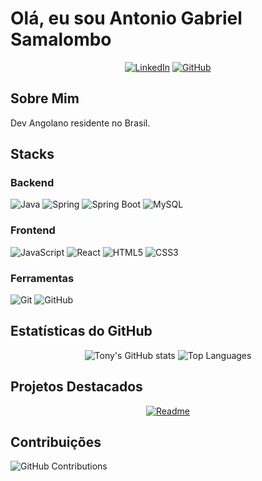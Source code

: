 # Olá, eu sou Antonio Gabriel Samalombo

<div align="center">
  
[![LinkedIn](https://img.shields.io/badge/LinkedIn-0077B5?style=for-the-badge&logo=linkedin&logoColor=white)](https://www.linkedin.com/in/antonio-gabriel-samalombo-9123a7353/)
[![GitHub](https://img.shields.io/badge/GitHub-100000?style=for-the-badge&logo=github&logoColor=white)](https://github.com/tonygabriel60)


</div>

## Sobre Mim

<p align="justify">
 Dev Angolano residente no Brasil. 
 
  
  
 

##  Stacks

### Backend
![Java](https://img.shields.io/badge/Java-ED8B00?style=for-the-plastic&logo=openjdk&logoColor=white)
![Spring](https://img.shields.io/badge/Spring-6DB33F?style=for-the-plastic&logo=spring&logoColor=white)
![Spring Boot](https://img.shields.io/badge/Spring_Boot-6DB33F?style=for-the-plastic&logo=springboot&logoColor=white)
![MySQL](https://img.shields.io/badge/MySQL-00000F?style=for-the-plastic&logo=mysql&logoColor=white)

### Frontend
![JavaScript](https://img.shields.io/badge/JavaScript-F7DF1E?style=for-the-plastic&logo=javascript&logoColor=black)
![React](https://img.shields.io/badge/React-20232A?style=for-the-plastic&logo=react&logoColor=61DAFB)
![HTML5](https://img.shields.io/badge/HTML5-E34F26?style=for-the-plastic&logo=html5&logoColor=white)
![CSS3](https://img.shields.io/badge/CSS3-1572B6?style=for-the-plastic&logo=css3&logoColor=white)

### Ferramentas
![Git](https://img.shields.io/badge/Git-E34F26?style=for-the-plastic&logo=git&logoColor=white)
![GitHub](https://img.shields.io/badge/GitHub-100000?style=for-the-plastic&logo=github&logoColor=white)

## Estatísticas do GitHub

<div align="center">
  
![Tony's GitHub stats](https://github-readme-stats.vercel.app/api?username=tonygabriel60&show_icons=true&theme=radical&hide_border=true)
![Top Languages](https://github-readme-stats.vercel.app/api/top-langs/?username=tonygabriel60&layout=compact&theme=radical&hide_border=true)

</div>

## Projetos Destacados

<div align="center">

[![Readme](https://github-readme-stats.vercel.app/api/pin/?username=tonygabriel60&repo=dio-lab-open-source&theme=radical&show_owner=true)](https://github.com/tonygabriel60/dio-lab-open-source)

</div>

## Contribuições

![GitHub Contributions](https://github-readme-activity-graph.vercel.app/graph?username=tonygabriel60&theme=react-dark&hide_border=true&area=true)



